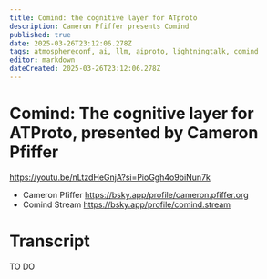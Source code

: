 ```yaml
---
title: Comind: the cognitive layer for ATproto
description: Cameron Pfiffer presents Comind
published: true
date: 2025-03-26T23:12:06.278Z
tags: atmosphereconf, ai, llm, aiproto, lightningtalk, comind
editor: markdown
dateCreated: 2025-03-26T23:12:06.278Z
---
```


# Comind: The cognitive layer for ATProto, presented by Cameron Pfiffer

https://youtu.be/nLtzdHeGnjA?si=PioGgh4o9biNun7k
<!-- media players currently not supported -->

* Cameron Pfiffer https://bsky.app/profile/cameron.pfiffer.org
* Comind Stream https://bsky.app/profile/comind.stream

# Transcript

TO DO